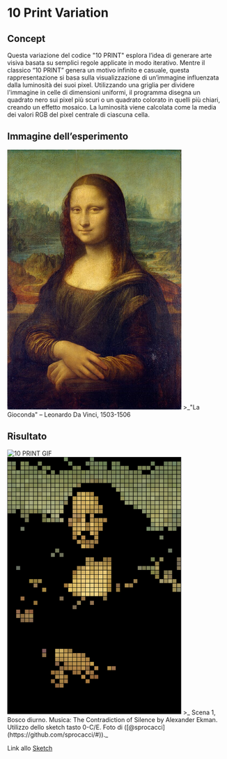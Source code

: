 # 10 Print Variation

## Concept
Questa variazione del codice "10 PRINT" esplora l’idea di generare arte visiva basata su semplici regole applicate in modo iterativo. Mentre il classico “10 PRINT” genera un motivo infinito e casuale, questa rappresentazione si basa sulla visualizzazione di un’immagine influenzata dalla luminosità dei suoi pixel. Utilizzando una griglia per dividere l'immagine in celle di dimensioni uniformi, il programma disegna un quadrato nero sui pixel più scuri o un quadrato colorato in quelli più chiari, creando un effetto mosaico. La luminosità viene calcolata come la media dei valori RGB del pixel centrale di ciascuna cella.

## Immagine dell’esperimento
<img src="https://github.com/margheritazo/archive-2024/blob/main/gioconda.jpg" alt="La Gioconda" width="400" />
>_"La Gioconda" – Leonardo Da Vinci, 1503-1506

## Risultato
<img src="https://github.com/margheritazo/archive-2024/blob/main/10_print.gif" alt="10 PRINT GIF" width="400" />

<img src="https://github.com/margheritazo/archive-2024/blob/main/10_print_finale.png" alt="La Gioconda" width="400" />
>_ Scena 1, Bosco diurno. Musica: The Contradiction of Silence by Alexander Ekman. Utilizzo dello sketch tasto 0-C/E. Foto di ([@sprocacci](https://github.com/sprocacci/#))._  

Link allo [Sketch](https://editor.p5js.org/Margherita0/sketches/aH0s68g19)
